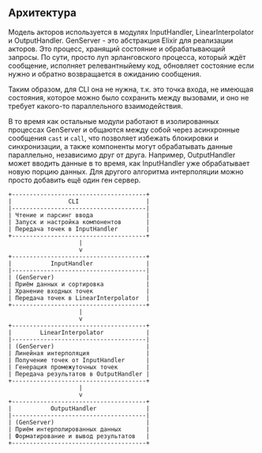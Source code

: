## Архитектура

Модель акторов используется в модулях InputHandler, LinearInterpolator и
OutputHandler. GenServer - это абстракция Elixir для реализации акторов. Это
процесс, хранящий состояние и обрабатывающий запросы. По сути, просто луп
эрланговского процесса, который ждёт сообщение, исполняет релевантныйему код,
обновляет состояние если нужно и обратно возвращается в ожиданию сообщения.

Таким образом, для CLI она не нужна, т.к. это точка входа, не имеющая состояния,
которое можно было сохранить между вызовами, и оно не требует какого-то
параллельного взаимодействия.

В то время как остальные модули работают в изолированных процессах GenServer и
общаются между собой через асинхронные сообщения `cast` и `call`, что позволяет
избежать блокировки и синхронизации, а также компоненты могут обрабатывать
данные параллельно, независимо друг от друга. Например, OutputHandler может
вводить данные в то время, как InputHandler уже обрабатывает новую порцию
данных. Для другого алгоритма интерполяции можно просто добавить ещё один ген
сервер.

```
+--------------------------------------+
|                CLI                   |
|--------------------------------------|
| Чтение и парсинг ввода               |
| Запуск и настройка компонентов       |
| Передача точек в InputHandler        |
+--------------------------------------+
                    |
                    v
+--------------------------------------+
|           InputHandler               |
|--------------------------------------|
| (GenServer)                          |
| Приём данных и сортировка            |
| Хранение входных точек               |
| Передача точек в LinearInterpolator  |
+--------------------------------------+
                    |
                    v
+--------------------------------------+
|        LinearInterpolator            |
|--------------------------------------|
| (GenServer)                          |
| Линейная интерполяция                |
| Получение точек от InputHandler      |
| Генерация промежуточных точек        |
| Передача результатов в OutputHandler |
+--------------------------------------+
                    |
                    v
+--------------------------------------+
|           OutputHandler              |
|--------------------------------------|
| (GenServer)                          |
| Приём интерполированных данных       |
| Форматирование и вывод результатов   |
+--------------------------------------+
```
